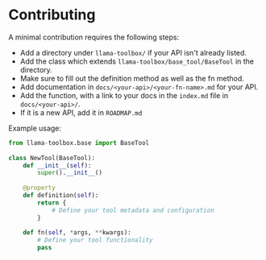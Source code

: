 # Contributing

A minimal contribution requires the following steps:
- Add a directory under `llama-toolbox/` if your API isn't already listed.
- Add the class which extends `llama-toolbox/base_tool/BaseTool` in the directory.
- Make sure to fill out the definition method as well as the fn method.
- Add documentation in `docs/<your-api>/<your-fn-name>.md` for your API.
- Add the function, with a link to your docs in the `index.md` file in `docs/<your-api>/`.
- If it is a new API, add it in `ROADMAP.md`


Example usage:
```python  
from llama-toolbox.base import BaseTool  
  
class NewTool(BaseTool):  
    def __init__(self):  
        super().__init__()  
  
    @property  
    def definition(self):  
        return {  
            # Define your tool metadata and configuration  
        }  
  
    def fn(self, *args, **kwargs):  
        # Define your tool functionality  
        pass  
```
